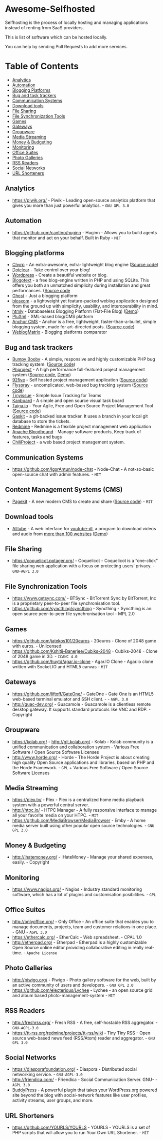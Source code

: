 # Awesome-Selfhosted

Selfhosting is the process of locally hosting and managing applications instead of renting from SaaS providers.

This is list of software which can be hosted locally.

You can help by sending Pull Requests to add more services.

Table of Contents
=================

  * [Analytics](#analytics)
  * [Automation](#automation)
  * [Blogging Platforms](#blogging-platforms)
  * [Bug and task trackers](#bug-and-task-trackers)
  * [Communication Systems](#communication-systems)
  * [Download tools](#download-tools)
  * [File Sharing](#file-sharing)
  * [File Synchronization Tools](#file-synchronization-tools)
  * [Games](#games)
  * [Gateways](#gateways)
  * [Groupware](#groupware)
  * [Media Streaming](#media-streaming)
  * [Money & Budgeting](#money-budgeting)
  * [Monitoring](#monitoring)
  * [Office Suites](#office-suites)
  * [Photo Galleries](#photo-galleries)
  * [RSS Readers](#rss-readers)
  * [Social Networks](#social-networks)
  * [URL Shorteners](#url-shorteners)

## Analytics

  * https://piwik.org/ - Piwik - Leading open-source analytics platform that gives you more than just powerful analytics. - `GNU GPL 3.0`

## Automation
  * https://github.com/cantino/huginn - Huginn - Allows you to build agents that monitor and act on your behalf. Built in Ruby - `MIT`

## Blogging platforms

 * [Chyrp](http://chyrp.net/) - An extra-awesome, extra-lightweight blog engine ([Source code](https://github.com/chyrp/chyrp))
 * [Dotclear](http://dotclear.org/) - Take control over your blog!
 * [Wordpress](https://wordpress.org/) - Create a beautiful website or blog.
 * [Blogotext](http://lehollandaisvolant.net/blogotext/en/) - a free blog-engine written in PHP and using SQLite. This offers you both an unmatched simplicity during installation and great performances. ([Source code](https://github.com/timovn/blogotext)
 * [Ghost](http://ghost.org/) - Just a blogging platform
 * [blosxom](http://blosxom.sourceforge.net/) -  a lightweight yet feature-packed weblog application designed from the ground up with simplicity, usability, and interoperability in mind.
 * [htmly](https://github.com/danpros/htmly) - Databaseless Blogging Platform (Flat-File Blog) ([Demo](http://www.htmly.com/demo/))
 * [PluXml](http://www.pluxml.org/) - XML-based blog/CMS platform
 * [Anchor CMS](http://anchorcms.com/) -  Anchor is a free, lightweight, faster-than-a-bullet, simple blogging system, made for art–directed posts. ([Source code](https://github.com/anchorcms/anchor-cms))
 * [WeblogMatrix](http://www.weblogmatrix.org/) - Blogging platforms comparator

## Bug and task trackers

  * [Bumpy Booby](http://bumpy-booby.derivoile.fr/) - A simple, responsive and highly customizable PHP bug tracking system. ([Source code](https://github.com/piero-la-lune/Bumpy-Booby))
  * [Phproject](http://www.phproject.org/) - A high performance full-featured project management system ([Source code](https://github.com/Alanaktion/phproject), [Demo](http://demo.phproject.org/))
  * [92five](http://92fiveapp.com/) - Self hosted project management application ([Source code](https://github.com/chintanbanugaria/92five))
  * [Flyspray](http://www.flyspray.org/) - uncomplicated, web-based bug tracking system ([Source code](https://github.com/Flyspray/flyspray))
  * [Tinyissue](https://github.com/mikelbring/tinyissue) - Simple Issue Tracking for Teams
  * [Kanboard](http://kanboard.net/) - A simple and open source visual task board
  * [Taiga.io](https://taiga.io/) - Your Agile, Free and Open Source Project Management Tool ([Source code](https://github.com/taigaio))
  * [Gaskit](https://github.com/bkeepers/gaskit) - a git-backed issue tracker. It uses a branch in your local git database to store the tickets.
  * [Redmine](http://www.redmine.org/) - Redmine is a flexible project management web application
  * [Apache Bloodhound](https://bloodhound.apache.org/) - Manage software products, Keep track of features, tasks and bugs
  * [ChiliProject](https://www.chiliproject.org/) - a web based project management system.

## Communication Systems

  * https://github.com/IgorAntun/node-chat - Node-Chat - A not-so-basic open-source chat with admin features. - `MIT`

## Content Management Systems (CMS)

 * [Pagekit](http://pagekit.com/) - A new modern CMS to create and share ([Source code](https://github.com/pagekit/pagekit)) - `MIT`

## Download tools

 * [Alltube](https://github.com/Rudloff/alltube) - A web interface for [youtube-dl](https://github.com/rg3/youtube-dl), a program to download videos and audio from [more than 100 websites](https://rg3.github.io/youtube-dl/supportedsites.html) ([Demo](http://alltubedownload.net/))

## File Sharing

  * https://coquelicot.potager.org/ - Coquelicot - Coquelicot is a “one-click” file sharing web application with a focus on protecting users’ privacy. - `GNU-AGPL 3.0`

## File Synchronization Tools

  * https://www.getsync.com/ - BTSync - BitTorrent Sync by BitTorrent, Inc is a proprietary peer-to-peer file synchronisation tool.
  * https://github.com/syncthing/syncthing - Syncthing - Syncthing is an open source peer-to-peer file synchronisation tool - MPL 2.0

## Games

  * https://github.com/jatekos101/20euros - 20euros - Clone of 2048 game with euros. - Unlicensed
  * https://github.com/Kshitij-Banerjee/Cubiks-2048 - Cubiks-2048 - Clone of 2048 game in 3D. - `CCANC 4.0`
  * https://github.com/huytd/agar.io-clone - Agar.IO Clone - Agar.io clone written with Socket.IO and HTML5 canvas - `MIT`

## Gateways

  * https://github.com/liftoff/GateOne/ - GateOne - Gate One is an HTML5 web-based terminal emulator and SSH client. -  - `AGPL 3.0`
  * http://guac-dev.org/ - Guacamole - Guacamole is a clientless remote desktop gateway. It supports standard protocols like VNC and RDP. - Copyright

## Groupware
  * https://kolab.org/ - http://git.kolab.org/ - Kolab - Kolab community is a unified communication and collaboration system - Various Free Software / Open Source Software Licenses
  * http://www.horde.org/ - Horde - The Horde Project is about creating high quality Open Source applications and libraries, based on PHP and the Horde Framework. - `GPL` + Various Free Software / Open Source Software Licenses

## Media Streaming

  * https://plex.tv/ - Plex - Plex is a centralized home media playback system with a powerful central server.
  * http://htpc.io/  - HTPC Manager - A fully responsive interface to manage all your favorite media on your HTPC. - `MIT`
  * https://github.com/MediaBrowser/MediaBrowser - Emby - A home media server built using other popular open source technologies. - `GNU GPL 2.0`

## Money & Budgeting

  * http://ihatemoney.org/ - IHateMoney - Manage your shared expenses, easily. - Copyright

## Monitoring

  * https://www.nagios.org/ - Nagios - Industry standard monitoring software, which has a lot of plugins and customisation posibilities. - `GPL`

## Office Suites

  * http://onlyoffice.org/ - Only Office - An office suite that enables you to manage documents, projects, team and customer relations in one place. - GNU  - `AGPL 3.0`
  * https://ethercalc.org/ - EtherCalc - Web spreadsheet. - CPAL 1.0
  * http://etherpad.org/ - Etherpad - Etherpad is a highly customizable Open Source online editor providing collaborative editing in really real-time. - `Apache License`

## Photo Galleries

  * http://piwigo.org/ - Piwigo - Photo gallery software for the web, built by an active community of users and developers. - `GNU GPL 2.0`
  * https://github.com/electerious/Lychee - Lychee - an open source grid and album based photo-management-system - `MIT` 

## RSS Readers

  * http://freshrss.org/ - Fresh RSS - A free, self-hostable RSS aggregator. - `GNU-AGPL-3.0`
  * https://tt-rss.org/redmine/projects/tt-rss/wiki - Tiny Tiny RSS - Open source web-based news feed (RSS/Atom) reader and aggregator. - `GNU GPL 3.0`

## Social Networks

  * https://diasporafoundation.org/ - Diaspora - Distributed social networking service. - `GNU-AGPL-3.0`
  * http://friendica.com/ - Friendica - Social Communication Server. GNU- - `AGPL 3.0`
  * [BuddyPress](http://buddypress.org/about/) - A powerful plugin that takes your WordPress.org powered site beyond the blog with social-network features like user profiles, activity streams, user groups, and more.

## URL Shorteners
  * https://github.com/YOURLS/YOURLS - YOURLS - YOURLS is a set of PHP scripts that will allow you to run Your Own URL Shortener. - `MIT`
